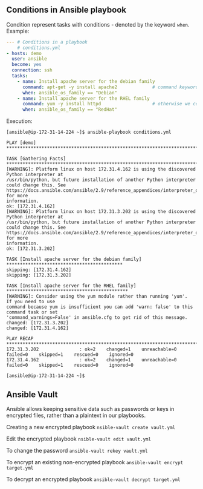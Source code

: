 ## Conditions in Ansible playbook

Condition represent tasks with conditions - denoted by the keyword `when`. 
Example:
```YAML
--- # Conditions in a playbook
    # conditions.yml
- hosts: demo
  user: ansible
  become: yes
  connection: ssh
  tasks:
    - name: Install apache server for the debian family
      command: apt-get -y install apache2             # command keyword is used to fire a linux CLI
      when: ansible_os_family == "Debian"
    - name: Install apache server for the RHEL family
      command: yum -y install httpd                   # otherwise we could have used the regular name, state convention
      when: ansible_os_family == "RedHat"

```

Execution:
```
[ansible@ip-172-31-14-224 ~]$ ansible-playbook conditions.yml

PLAY [demo] **********************************************************************************

TASK [Gathering Facts] ***********************************************************************
[WARNING]: Platform linux on host 172.31.4.162 is using the discovered Python interpreter at
/usr/bin/python, but future installation of another Python interpreter could change this. See
https://docs.ansible.com/ansible/2.9/reference_appendices/interpreter_discovery.html for more
information.
ok: [172.31.4.162]
[WARNING]: Platform linux on host 172.31.3.202 is using the discovered Python interpreter at
/usr/bin/python, but future installation of another Python interpreter could change this. See
https://docs.ansible.com/ansible/2.9/reference_appendices/interpreter_discovery.html for more
information.
ok: [172.31.3.202]

TASK [Install apache server for the debian family] *******************************************
skipping: [172.31.4.162]
skipping: [172.31.3.202]

TASK [Install apache server for the RHEL family] *********************************************
[WARNING]: Consider using the yum module rather than running 'yum'.  If you need to use
command because yum is insufficient you can add 'warn: false' to this command task or set
'command_warnings=False' in ansible.cfg to get rid of this message.
changed: [172.31.3.202]
changed: [172.31.4.162]

PLAY RECAP ***********************************************************************************
172.31.3.202               : ok=2    changed=1    unreachable=0    failed=0    skipped=1    rescued=0    ignored=0
172.31.4.162               : ok=2    changed=1    unreachable=0    failed=0    skipped=1    rescued=0    ignored=0

[ansible@ip-172-31-14-224 ~]$ 
```

## Ansible Vault

Ansible allows keeping sensitive data such as passwords or keys in encrypted files, rather than a plaintext in our playbooks.

Creating a new encrypted playbook
`nsible-vault create vault.yml`

Edit the encrypted playbook
`nsible-vault edit vault.yml`

To change the password
`ansible-vault rekey vault.yml`

To encrypt an existing non-encrypted playbook
`ansible-vault encrypt target.yml`

To decrypt an encrypted playbook
`ansible-vault decrypt target.yml`
  
